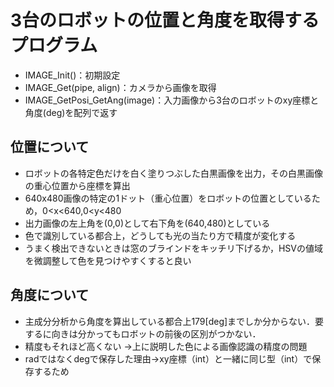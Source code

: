 # 3台のロボットの位置と角度を取得するプログラム
- IMAGE_Init()：初期設定
- IMAGE_Get(pipe, align)：カメラから画像を取得
- IMAGE_GetPosi_GetAng(image)：入力画像から3台のロボットのxy座標と角度(deg)を配列で返す

## 位置について
- ロボットの各特定色だけを白く塗りつぶした白黒画像を出力，その白黒画像の重心位置から座標を算出
- 640x480画像の特定の1ドット（重心位置）をロボットの位置としているため，0<x<640,0<y<480
- 出力画像の左上角を(0,0)として右下角を(640,480)としている
- 色で識別している都合上，どうしても光の当たり方で精度が変化する
- うまく検出できないときは窓のブラインドをキッチリ下げるか，HSVの値域を微調整して色を見つけやすくすると良い

## 角度について
- 主成分分析から角度を算出している都合上179[deg]までしか分からない．要するに向きは分かってもロボットの前後の区別がつかない．
- 精度もそれほど高くない ->上に説明した色による画像認識の精度の問題
- radではなくdegで保存した理由->xy座標（int）と一緒に同じ型（int）で保存するため

